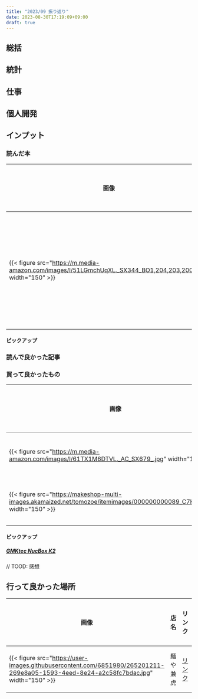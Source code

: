 ```yaml
---
title: "2023/09 振り返り"
date: 2023-08-30T17:19:09+09:00
draft: true
---
```


## 総括

## 統計

## 仕事

## 個人開発

## インプット

### 読んだ本

| 画像 | タイトル | 購入リンク | 感想リンク |
| --- | --- | --- | --- |
| {{< figure src="https://m.media-amazon.com/images/I/51LGmchUqXL._SX344_BO1,204,203,200_.jpg" width="150" >}} | 書く習慣 〜自分と人生が変わるいちばん大切な文章力〜 | [リンク](https://amzn.to/45WSbAn) | [感想](https://github.com/kgmyshin/kgmyshin-blog/issues/14) |

#### ピックアップ

### 読んで良かった記事

### 買って良かったもの

| 画像 | タイトル | 購入リンク | 感想リンク |
| --- | --- | --- | --- |
| {{< figure src="https://m.media-amazon.com/images/I/61TX1M6DTVL._AC_SX679_.jpg" width="150" >}}                          | GMKtec NucBox K2            | [リンク](https://amzn.to/3L6hhF4)                                                                | [感想リンク](https://github.com/kgmyshin/kgmyshin-blog/issues/15) |
| {{< figure src="https://makeshop-multi-images.akamaized.net/tomozoe/itemimages/000000000089_C7Hk8c0.jpg" width="150" >}} | 三井の寿 スラムダンクラベル | [リンク](https://www.tomozoe-honten.co.jp/view/item/000000000089?category_page_id=miinokotobuki) | [感想リンク](https://github.com/kgmyshin/kgmyshin-blog/issues/13) |

#### ピックアップ

##### [GMKtec NucBox K2](https://amzn.to/3L6hhF4)

// TOOD: 感想

## 行って良かった場所

| 画像 | 店名 | リンク | 感想リンク |
| --- | --- | --- | --- |
| {{< figure src="https://user-images.githubusercontent.com/6851980/265201211-269e8a05-1593-4eed-8e24-a2c58fc7bdac.jpg" width="150" >}} | 麺や兼虎 | [リンク](https://www.kanetora.co.jp/deitos) | [感想リンク](https://github.com/kgmyshin/kgmyshin-blog/issues/11) |

